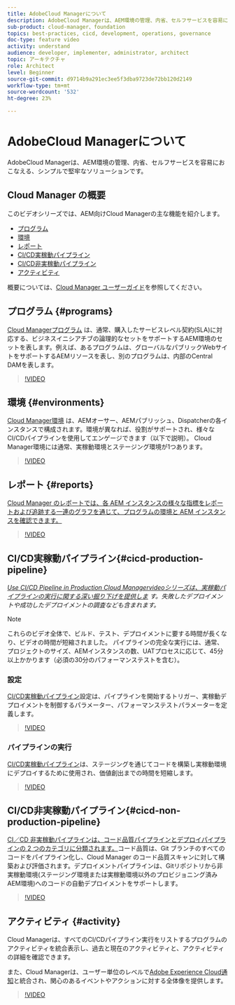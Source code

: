 ```yaml
---
title: AdobeCloud Managerについて
description: AdobeCloud Managerは、AEM環境の管理、内省、セルフサービスを容易におこなえる、シンプルで堅牢なソリューションです。
sub-product: cloud-manager、foundation
topics: best-practices, cicd, development, operations, governance
doc-type: feature video
activity: understand
audience: developer, implementer, administrator, architect
topic: アーキテクチャ
role: Architect
level: Beginner
source-git-commit: d9714b9a291ec3ee5f3dba9723de72bb120d2149
workflow-type: tm+mt
source-wordcount: '532'
ht-degree: 23%

---
```



# AdobeCloud Managerについて

AdobeCloud Managerは、AEM環境の管理、内省、セルフサービスを容易におこなえる、シンプルで堅牢なソリューションです。

## Cloud Manager の概要

このビデオシリーズでは、AEM向けCloud Managerの主な機能を紹介します。

* [プログラム](#programs)
* [環境](#environments)
* [レポート](#reports)
* [CI/CD実稼動パイプライン](#cicd-production-pipeline)
* [CI/CD非実稼動パイプライン](#cicd-non-production-pipeline)
* [アクティビティ](#activity)

概要については、[Cloud Manager ユーザーガイド](https://docs.adobe.com/content/help/ja/experience-manager-cloud-manager/using/introduction-to-cloud-manager.html)を参照してください。

## プログラム {#programs}

[Cloud Managerプログラム](https://docs.adobe.com/content/help/ja-JP/experience-manager-cloud-manager/using/getting-started/setting-up-program.html) は、通常、購入したサービスレベル契約(SLA)に対応する、ビジネスイニシアチブの論理的なセットをサポートするAEM環境のセットを表します。例えば、あるプログラムは、グローバルなパブリックWebサイトをサポートするAEMリソースを表し、別のプログラムは、内部のCentral DAMを表します。

>[!VIDEO](https://video.tv.adobe.com/v/26313/?quality=12&learn=on)

## 環境 {#environments}

[Cloud Manager環境](https://docs.adobe.com/content/help/en/experience-manager-cloud-manager/using/how-to-use/manage-your-environment.html) は、AEMオーサー、AEMパブリッシュ、Dispatcherの各インスタンスで構成されます。環境が異なれば、役割がサポートされ、様々なCI/CDパイプラインを使用してエンゲージできます（以下で説明）。 Cloud Manager環境には通常、実稼動環境とステージング環境が1つあります。

>[!VIDEO](https://video.tv.adobe.com/v/26318/?quality=12&learn=on)

## レポート {#reports}

[Cloud Manager のレポートでは、各 AEM インスタンスの様々な指標をレポートおよび追跡する一連のグラフを通じて、プログラムの環境と AEM インスタンスを確認できます。](https://docs.adobe.com/content/help/en/experience-manager-cloud-manager/using/how-to-use/monitor-your-environments.html)

>[!VIDEO](https://video.tv.adobe.com/v/26315/?quality=12&learn=on)

## CI/CD実稼動パイプライン{#cicd-production-pipeline}

*[Use CI/CD Pipeline in Production Cloud Managervideoシリーズは、実稼動パイプラインの実行に関する深い掘り下げを提供しま](./use-the-cicd-pipeline-in-cloud-manager-for-aem.md) す。失敗したデプロイメントや成功したデプロイメントの調査なども含まれます。*

>[!NOTE]
>
> これらのビデオ全体で、ビルド、テスト、デプロイメントに要する時間が長くなり、ビデオの時間が短縮されました。 パイプラインの完全な実行には、通常、プロジェクトのサイズ、AEMインスタンスの数、UATプロセスに応じて、45分以上かかります（必須の30分のパフォーマンステストを含む）。

### 設定

[CI/CD実稼動パイプライン](https://docs.adobe.com/content/help/en/experience-manager-cloud-manager/using/how-to-use/configuring-pipeline.html)設定は、パイプラインを開始するトリガー、実稼動デプロイメントを制御するパラメーター、パフォーマンステストパラメーターを定義します。

>[!VIDEO](https://video.tv.adobe.com/v/26314/?quality=12&learn=on)

### パイプラインの実行

[CI/CD実稼動パイプライン](https://docs.adobe.com/content/help/en/experience-manager-cloud-manager/using/how-to-use/deploying-code.html)は、ステージングを通じてコードを構築し実稼動環境にデプロイするために使用され、価値創出までの時間を短縮します。

>[!VIDEO](https://video.tv.adobe.com/v/26317/?quality=12&learn=on)

## CI/CD非実稼動パイプライン{#cicd-non-production-pipeline}

[CI／CD 非実稼動パイプラインは、コード品質パイプラインとデプロイパイプラインの 2 つのカテゴリに分類されます。](https://docs.adobe.com/content/help/en/experience-manager-cloud-manager/using/how-to-use/configuring-pipeline.html#non-production--code-quality-only-pipelines)コード品質は、Git ブランチのすべてのコードをパイプライン化し、Cloud Manager のコード品質スキャンに対して構築および評価されます。デプロイメントパイプラインは、Gitリポジトリから非実稼動環境(ステージング環境または実稼動環境以外のプロビジョニング済みAEM環境)へのコードの自動デプロイメントをサポートします。

>[!VIDEO](https://video.tv.adobe.com/v/26316/?quality=12&learn=on)

## アクティビティ {#activity}

Cloud Managerは、すべてのCI/CDパイプライン実行をリストするプログラムのアクティビティを統合表示し、過去と現在のアクティビティと、アクティビティの詳細を確認できます。

また、Cloud Managerは、ユーザー単位のレベルで[Adobe Experience Cloud通知](https://docs.adobe.com/content/help/en/experience-manager-cloud-manager/using/how-to-use/notifications.html)と統合され、関心のあるイベントやアクションに対する全体像を提供します。

>[!VIDEO](https://video.tv.adobe.com/v/26319/?quality=12&learn=on)
